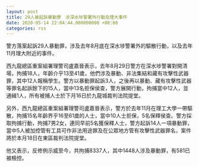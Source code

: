 ```yaml
---
layout: post
title: 29人被起訴暴動罪　涉深水埗警署外行動及理大事件
date: 2020-05-14 22:04:44.000000000 +08:00
categories: rss
---
```


警方落案起訴29人暴動罪，涉及去年8月底在深水埗警署外的驅散行動，以及去年11月理大附近的事件。

西九龍總區重案組署理警司盧嘉晉表示，去年8月29日警方在深水埗警署對開清場，拘捕18人，年齡介乎13至41歲，他們涉及暴動、非法集結和藏有攻擊性武器罪，其中12人報稱學生。警方以暴動罪起訴3人，之後再以暴動、藏有攻擊性武器等罪名起訴餘下的15人，當中13名拒保侯查，警方展開行動，拘捕當中12人，並通緝1人，所有被捕人士於下月16日於九龍城裁判法院提堂。

另外，西九龍總區重案組署理警司盧嘉晉表示，警方於去年11月在理工大學一帶驅散，拘捕15名年齡界乎16至61歲的人士，當中10人士拒保，5名保釋侯查。警方採取拘捕行動，拘捕7男2女，連同早前5名獲保釋人士，警方起訴14人一項暴動罪，當中5人被加控管有工具可作非法用途罪及在公眾地方管有攻擊性武器罪名，案件將於本月18日在東區裁判法院提堂。

他又表示，反修例示威至今，共拘捕8337人，其中1448人涉及暴動罪，有581已被檢控。
